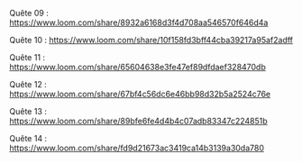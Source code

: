 Quête 09 : https://www.loom.com/share/8932a6168d3f4d708aa546570f646d4a

Quête 10 : https://www.loom.com/share/10f158fd3bff44cba39217a95af2adff

Quête 11 : https://www.loom.com/share/65604638e3fe47ef89dfdaef328470db

Quête 12 : https://www.loom.com/share/67bf4c56dc6e46bb98d32b5a2524c76e

Quête 13 : https://www.loom.com/share/89bfe6fe4d4b4c07adb83347c224851b

Quête 14 : https://www.loom.com/share/fd9d21673ac3419ca14b3139a30da780
